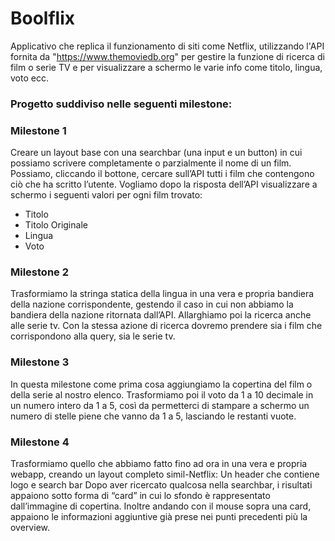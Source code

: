 # Boolflix

Applicativo che replica il funzionamento di siti come Netflix, utilizzando l'API fornita da "https://www.themoviedb.org" per gestire la funzione di ricerca di film o serie TV e per visualizzare a schermo le varie info come titolo, lingua, voto ecc.

### Progetto suddiviso nelle seguenti milestone:

### Milestone 1
Creare un layout base con una searchbar (una input e un button) in cui possiamo scrivere completamente o parzialmente il nome di un film. Possiamo, cliccando il  bottone, cercare sull’API tutti i film che contengono ciò che ha scritto l’utente.
Vogliamo dopo la risposta dell’API visualizzare a schermo i seguenti valori per ogni film trovato: 
- Titolo
- Titolo Originale
- Lingua
- Voto

### Milestone 2
Trasformiamo la stringa statica della lingua in una vera e propria bandiera della nazione corrispondente, gestendo il caso in cui non abbiamo la bandiera della nazione ritornata dall’API.
Allarghiamo poi la ricerca anche alle serie tv. Con la stessa azione di ricerca dovremo prendere sia i film che corrispondono alla query, sia le serie tv.

### Milestone 3
In questa milestone come prima cosa aggiungiamo la copertina del film o della serie al nostro elenco. 
Trasformiamo poi il voto da 1 a 10 decimale in un numero intero da 1 a 5, così da permetterci di stampare a schermo un numero di stelle piene che vanno da 1 a 5, lasciando le restanti vuote.

### Milestone 4
Trasformiamo quello che abbiamo fatto fino ad ora in una vera e propria webapp, creando un layout completo simil-Netflix:
Un header che contiene logo e search bar
Dopo aver ricercato qualcosa nella searchbar, i risultati appaiono sotto forma di “card” in cui lo sfondo è rappresentato dall’immagine di copertina.
Inoltre andando con il mouse sopra una card, appaiono le informazioni aggiuntive già prese nei punti precedenti più la overview.

